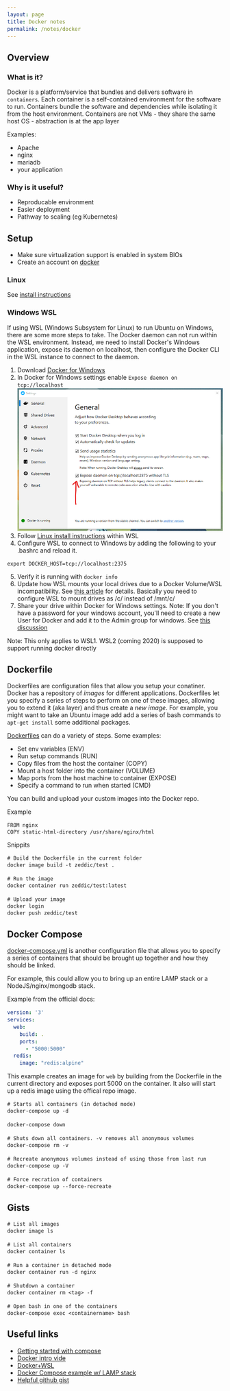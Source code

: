 ```yaml
---
layout: page
title: Docker notes
permalink: /notes/docker
---
```


## Overview

### What is it?
Docker is a platform/service that bundles and delivers software in `containers`.
Each container is a self-contained environment for the software to run. 
Containers bundle the software and dependencies while isolating it from
the host environment. Containers are not VMs - they share the same host OS -
abstraction is at the app layer

Examples:
  * Apache
  * nginx
  * mariadb
  * your application


### Why is it useful?
* Reproducable environment
* Easier deployment
* Pathway to scaling (eg Kubernetes)

## Setup
* Make sure virtualization support is enabled in system BIOs
* Create an account on [docker](https://docker.com)

### Linux
See [install instructions](https://docs.docker.com/install/linux/docker-ce/ubuntu/)

### Windows WSL
If using WSL (Windows Subsystem for Linux) to run Ubuntu on Windows, there are some more steps to take. The Docker daemon can not run within the WSL environment. Instead, we need to install Docker's Windows application, expose its daemon on localhost, then configure the Docker CLI in the WSL instance to connect to the daemon. 

1. Download [Docker for Windows](https://docs.docker.com/docker-for-windows/)
2. In Docker for Windows settings enable `Expose daemon on tcp://localhost`
![docker deamon setting](/assets/notes/docker-daemon.png)
3. Follow [Linux install instructions](https://docs.docker.com/install/linux/docker-ce/ubuntu/) within WSL
4. Configure WSL to connect to Windows by adding the following to your .bashrc and reload it.
  ```shell
  export DOCKER_HOST=tcp://localhost:2375
  ```
5. Verify it is running with `docker info`
6. Update how WSL mounts your local drives due to a Docker Volume/WSL incompatibility. See [this article](https://nickjanetakis.com/blog/setting-up-docker-for-windows-and-wsl-to-work-flawlessly) for details. Basically you need to configure WSL to mount drives as /c/ instead of /mnt/c/
7. Share your drive within Docker for Windows settings. Note: If you don't have a password for your windows account, you'll need to create a new User for Docker and add it to the Admin group for windows. See [this discussion](https://forums.docker.com/t/how-to-share-windows-drives-with-a-user-without-password/22933/3)

Note: This only applies to WSL1. WSL2 (coming 2020) is supposed to support running docker directly

## Dockerfile
Dockerfiles are configuration files that allow you setup your conatiner. Docker has a repository of *images* for different applications. Dockerfiles let you specify a series of steps to perform on one of these images, allowing you to extend it (aka layer) and thus create a *new image*. For example, you might want to take an Ubuntu image add add a series of bash commands to `apt-get install` some additional packages. 

[Dockerfiles](https://docs.docker.com/engine/reference/builder/) can do a variety of steps. Some examples:

* Set env variables (ENV)
* Run setup commands (RUN)
* Copy files from the host the container (COPY)
* Mount a host folder into the container (VOLUME)
* Map ports from the host machine to container (EXPOSE)
* Specify a command to run when started (CMD)

You can build and upload your custom images into the Docker repo.

Example
```
FROM nginx
COPY static-html-directory /usr/share/nginx/html
```

Snippits
```
# Build the Dockerfile in the current folder
docker image build -t zeddic/test . 

# Run the image
docker container run zeddic/test:latest

# Upload your image
docker login
docker push zeddic/test
```

## Docker Compose
[docker-compose.yml](https://docs.docker.com/compose/compose-file/) is another configuration file that allows you to specify a series of containers that should be brought up together and how they should be linked.

For example, this could allow you to bring up an entire LAMP stack or a NodeJS/nginx/mongodb stack.

Example from the official docs:

```yml
version: '3'
services:
  web:
    build: .
    ports:
      - "5000:5000"
  redis:
    image: "redis:alpine"
```

This example creates an image for `web` by building from the Dockerfile in the current directory and exposes port 5000 on the container. It also will start up a redis image using the offical repo image.

```shell
# Starts all containers (in detached mode)
docker-compose up -d

docker-compose down

# Shuts down all containers. -v removes all anonymous volumes
docker-compose rm -v

# Recreate anonymous volumes instead of using those from last run
docker-compose up -V

# Force recration of containers
docker-compose up --force-recreate
```

## Gists

```shell
# List all images
docker image ls

# List all containers
docker container ls

# Run a container in detached mode
docker container run -d nginx

# Shutdown a container
docker container rm <tag> -f

# Open bash in one of the containers
docker-compose exec <containername> bash
```

## Useful links
* [Getting started with compose](https://docs.docker.com/compose/gettingstarted/)
* [Docker intro vide](https://www.youtube.com/watch?v=Kyx2PsuwomE&list=WL&index=25&t=0s)
* [Docker+WSL](https://nickjanetakis.com/blog/setting-up-docker-for-windows-and-wsl-to-work-flawlessly)
* [Docker Compose example w/ LAMP stack](https://github.com/sprintcube/docker-compose-lamp?files=1)
* [Helpful github gist](https://gist.github.com/bradtraversy/89fad226dc058a41b596d586022a9bd3)